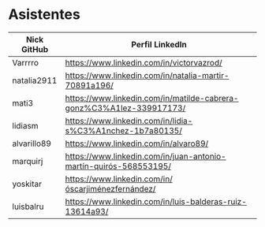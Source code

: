 # Asistentes

| Nick GitHub | Perfil LinkedIn |
|-------------|-----------------|
| Varrrro     | https://www.linkedin.com/in/victorvazrod/ |
| natalia2911 | https://www.linkedin.com/in/natalia-martir-70891a196/ |
| mati3       | https://www.linkedin.com/in/matilde-cabrera-gonz%C3%A1lez-339917173/ |
| lidiasm     | https://www.linkedin.com/in/lidia-s%C3%A1nchez-1b7a80135/ |
| alvarillo89 | https://www.linkedin.com/in/alvaro89/ |
| marquirj    | https://www.linkedin.com/in/juan-antonio-martín-quirós-568553195/ |
| yoskitar    | https://www.linkedin.com/in/óscarjiménezfernández/ |
| luisbalru   | https://www.linkedin.com/in/luis-balderas-ruiz-13614a93/ |

